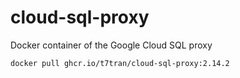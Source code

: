 # cloud-sql-proxy
Docker container of the Google Cloud SQL proxy

	docker pull ghcr.io/t7tran/cloud-sql-proxy:2.14.2